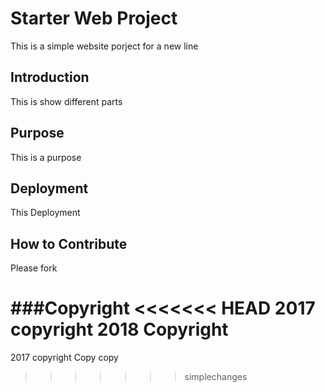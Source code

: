 
# Starter Web Project

This is a simple website porject for 
a new line
## Introduction

This is show different parts
## Purpose

This is a purpose
## Deployment
This Deployment
## How to Contribute
Please fork

###Copyright
<<<<<<< HEAD
2017 copyright
2018 Copyright
=======
2017 copyright Copy copy
>>>>>>> simplechanges
